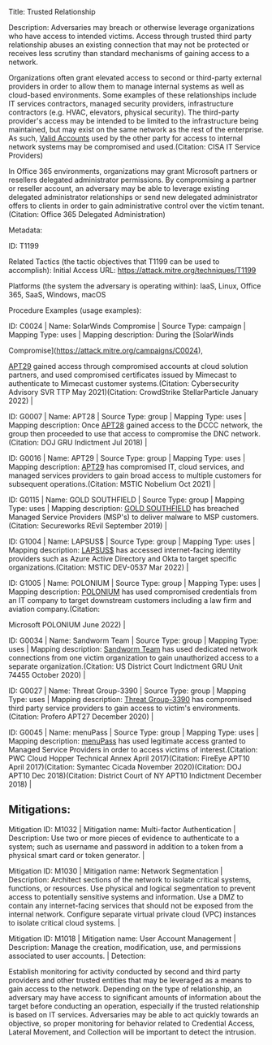 Title: Trusted Relationship

Description: Adversaries may breach or otherwise leverage organizations who have access to intended victims. Access through trusted third party relationship abuses an existing connection that may not be protected or receives less scrutiny than standard mechanisms of gaining access to a network.

Organizations often grant elevated access to second or third-party external providers in order to allow them to manage internal systems as well as cloud-based environments. Some examples of these relationships include IT services contractors, managed security providers, infrastructure contractors (e.g. HVAC, elevators, physical security). The third-party provider's access may be intended to be limited to the infrastructure being maintained, but may exist on the same network as the rest of the enterprise. As such, [Valid Accounts](https://attack.mitre.org/techniques/T1078) used by the other party for access to internal network systems may be compromised and used.(Citation: CISA IT Service Providers)

In Office 365 environments, organizations may grant Microsoft partners or resellers delegated administrator permissions. By compromising a partner or reseller account, an adversary may be able to leverage existing delegated administrator relationships or send new delegated administrator offers to clients in order to gain administrative control over the victim tenant.(Citation: Office 365 Delegated Administration)

Metadata:

ID: T1199

Related Tactics (the tactic objectives that T1199 can be used to accomplish): Initial Access URL: https://attack.mitre.org/techniques/T1199

Platforms (the system the adversary is operating within): IaaS, Linux, Office 365, SaaS, Windows, macOS

Procedure Examples (usage examples):

ID: C0024 | Name: SolarWinds Compromise | Source Type: campaign | Mapping Type: uses | Mapping description: During the [SolarWinds

Compromise](https://attack.mitre.org/campaigns/C0024),

[APT29](https://attack.mitre.org/groups/G0016) gained access through compromised accounts at cloud solution partners, and used compromised certificates issued by Mimecast to authenticate to Mimecast customer systems.(Citation: Cybersecurity Advisory SVR TTP May 2021)(Citation: CrowdStrike StellarParticle January 2022) |

ID: G0007 | Name: APT28 | Source Type: group | Mapping Type: uses | Mapping description: Once [APT28](https://attack.mitre.org/groups/G0007) gained access to the DCCC network, the group then proceeded to use that access to compromise the DNC network.(Citation: DOJ GRU Indictment Jul 2018) |

ID: G0016 | Name: APT29 | Source Type: group | Mapping Type: uses | Mapping description: [APT29](https://attack.mitre.org/groups/G0016) has compromised IT, cloud services, and managed services providers to gain broad access to multiple customers for subsequent operations.(Citation: MSTIC Nobelium Oct 2021) |

ID: G0115 | Name: GOLD SOUTHFIELD | Source Type: group | Mapping Type: uses | Mapping description: [GOLD SOUTHFIELD](https://attack.mitre.org/groups/G0115) has breached Managed Service Providers (MSP's) to deliver malware to MSP customers.(Citation: Secureworks REvil September 2019) |

ID: G1004 | Name: LAPSUS$ | Source Type: group | Mapping Type: uses | Mapping description: [LAPSUS$](https://attack.mitre.org/groups/G1004) has accessed internet-facing identity providers such as Azure Active Directory and Okta to target specific organizations.(Citation: MSTIC DEV-0537 Mar 2022) |

ID: G1005 | Name: POLONIUM | Source Type: group | Mapping Type: uses | Mapping description: [POLONIUM](https://attack.mitre.org/groups/G1005) has used compromised credentials from an IT company to target downstream customers including a law firm and aviation company.(Citation:

Microsoft POLONIUM June 2022) |

ID: G0034 | Name: Sandworm Team | Source Type: group | Mapping Type: uses | Mapping description: [Sandworm Team](https://attack.mitre.org/groups/G0034) has used dedicated network connections from one victim organization to gain unauthorized access to a separate organization.(Citation: US District Court Indictment GRU Unit 74455 October 2020) |

ID: G0027 | Name: Threat Group-3390 | Source Type: group | Mapping Type: uses | Mapping description: [Threat Group-3390](https://attack.mitre.org/groups/G0027) has compromised third party service providers to gain access to victim's environments.(Citation: Profero APT27 December 2020) |

ID: G0045 | Name: menuPass | Source Type: group | Mapping Type: uses | Mapping description: [menuPass](https://attack.mitre.org/groups/G0045) has used legitimate access granted to Managed Service Providers in order to access victims of interest.(Citation: PWC Cloud Hopper Technical Annex April 2017)(Citation: FireEye APT10 April 2017)(Citation: Symantec Cicada November 2020)(Citation: DOJ APT10 Dec 2018)(Citation: District Court of NY APT10 Indictment December 2018) |

## Mitigations:

Mitigation ID: M1032 | Mitigation name: Multi-factor Authentication | Description: Use two or more pieces of evidence to authenticate to a system; such as username and password in addition to a token from a physical smart card or token generator. |

Mitigation ID: M1030 | Mitigation name: Network Segmentation | Description: Architect sections of the network to isolate critical systems, functions, or resources. Use physical and logical segmentation to prevent access to potentially sensitive systems and information. Use a DMZ to contain any internet-facing services that should not be exposed from the internal network. Configure separate virtual private cloud (VPC) instances to isolate critical cloud systems. |

Mitigation ID: M1018 | Mitigation name: User Account Management | Description: Manage the creation, modification, use, and permissions associated to user accounts. | Detection:

Establish monitoring for activity conducted by second and third party providers and other trusted entities that may be leveraged as a means to gain access to the network. Depending on the type of relationship, an adversary may have access to significant amounts of information about the target before conducting an operation, especially if the trusted relationship is based on IT services. Adversaries may be able to act quickly towards an objective, so proper monitoring for behavior related to Credential Access, Lateral Movement, and Collection will be important to detect the intrusion.